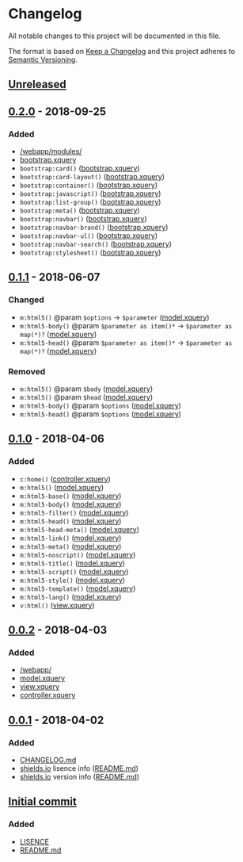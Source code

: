 # Changelog
All notable changes to this project will be documented in this file.

The format is based on [Keep a Changelog](http://keepachangelog.com/) and this project adheres to [Semantic Versioning](http://semver.org/).

## [Unreleased]

## [0.2.0] - 2018-09-25
### Added
* [/webapp/modules/]
* [bootstrap.xquery]
* `bootstrap:card()` ([bootstrap.xquery])
* `bootstrap:card-layout()` ([bootstrap.xquery])
* `bootstrap:container()` ([bootstrap.xquery])
* `bootstrap:javascript()` ([bootstrap.xquery])
* `bootstrap:list-group()` ([bootstrap.xquery])
* `bootstrap:meta()` ([bootstrap.xquery])
* `bootstrap:navbar()` ([bootstrap.xquery])
* `bootstrap:navbar-brand()` ([bootstrap.xquery])
* `bootstrap:navbar-ul()` ([bootstrap.xquery])
* `bootstrap:navbar-search()` ([bootstrap.xquery])
* `bootstrap:stylesheet()` ([bootstrap.xquery])

## [0.1.1] - 2018-06-07
### Changed
* `m:html5()` @param `$options` → `$parameter` ([model.xquery])
* `m:html5-body()` @param `$parameter as item()*` → `$parameter as map(*)?` ([model.xquery])
* `m:html5-head()` @param `$parameter as item()*` → `$parameter as map(*)?` ([model.xquery])

### Removed
* `m:html5()` @param `$body` ([model.xquery])
* `m:html5()` @param `$head` ([model.xquery])
* `m:html5-body()` @param `$options` ([model.xquery])
* `m:html5-head()` @param `$options` ([model.xquery])

## [0.1.0] - 2018-04-06
### Added
* `c:home()` ([controller.xquery])
* `m:html5()` ([model.xquery])
* `m:html5-base()` ([model.xquery])
* `m:html5-body()` ([model.xquery])
* `m:html5-filter()` ([model.xquery])
* `m:html5-head()` ([model.xquery])
* `m:html5-head-meta()` ([model.xquery])
* `m:html5-link()` ([model.xquery])
* `m:html5-meta()` ([model.xquery])
* `m:html5-noscript()` ([model.xquery])
* `m:html5-title()` ([model.xquery])
* `m:html5-script()` ([model.xquery])
* `m:html5-style()` ([model.xquery])
* `m:html5-template()` ([model.xquery])
* `m:html5-lang()` ([model.xquery])
* `v:html()` ([view.xquery])

## [0.0.2] - 2018-04-03
### Added
* [/webapp/]
* [model.xquery]
* [view.xquery]
* [controller.xquery]

## [0.0.1] - 2018-04-02
### Added
* [CHANGELOG.md]
* [shields.io] lisence info ([README.md])
* [shields.io] version info ([README.md])

## [Initial commit]
### Added
* [LISENCE]
* [README.md]

[Unreleased]: https://github.com/AdamSteffanick/mvc-xquery/compare/v0.2.0...HEAD
[0.2.0]: https://github.com/AdamSteffanick/mvc-xquery/compare/v0.1.1...v0.2.0
[0.1.1]: https://github.com/AdamSteffanick/mvc-xquery/compare/v0.1.0...v0.1.1
[0.1.0]: https://github.com/AdamSteffanick/mvc-xquery/compare/v0.0.2...v0.1.0
[0.0.2]: https://github.com/AdamSteffanick/mvc-xquery/compare/v0.0.1...v0.0.2
[0.0.1]: https://github.com/AdamSteffanick/mvc-xquery/compare/1967830...v0.0.1
[Initial commit]: https://github.com/AdamSteffanick/mvc-xquery/commit/19678309320771cd968dbfea2f8f8582d5dc0de6

[CHANGELOG.md]: ./CHANGELOG.md
[LISENCE]: https://github.com/AdamSteffanick/mvc-xquery/blob/master/LICENSE
[README.md]: ./README.md

[/webapp/]: ./webapp/
[/webapp/modules/]: ./webapp/modules/
[model.xquery]: ./webapp/model.xquery
[view.xquery]: ./webapp/view.xquery
[controller.xquery]: ./webapp/controller.xquery
[bootstrap.xquery]: ./webapp/modules/bootstrap.xquery

[shields.io]: http://shields.io/
